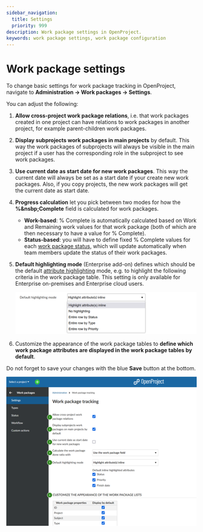 ```yaml
---
sidebar_navigation:
  title: Settings
  priority: 999
description: Work package settings in OpenProject.
keywords: work package settings, work package configuration
---
```

# Work package settings

To change basic settings for work package tracking in OpenProject, navigate to **Administration -> Work packages -> Settings**.

You can adjust the following:

1. **Allow cross-project work package relations**, i.e. that work packages created in one project can have relations to work packages in another project, for example parent-children work packages.

2. **Display subprojects work packages in main projects** by default. This way the work packages of subprojects will always be visible in the main project if a user has the corresponding role in the subproject to see work packages.

3. **Use current date as start date for new work packages**. This way the current date will always be set as a start date if your create new work packages. Also, if you copy projects, the new work packages will get the current date as start date.

4. **Progress calculation** let you pick between two modes for how the **%&nsbp;Complete** field is calculated for work packages.
	- **Work-based**: %&nbsp;Complete is automatically calculated based on Work and Remaining work values for that work package (both of which are then necessary to have a value for %&nbsp;Complete).
	- **Status-based**: you will have to define fixed %&nbsp;Complete values for each [work package status](../work-package-status), which will update automatically when team members update the status of their work packages.

5. **Default highlighting mode** (Enterprise add-on) defines which should be the default [attribute highlighting](../../../user-guide/work-packages/work-package-table-configuration/#attribute-highlighting-enterprise-add-on) mode, e.g. to highlight the following criteria in the work package table. This setting is only available for Enterprise on-premises and Enterprise cloud users.

   ![default highlighting mode](openproject_system_guide_default_highlighting_mode.png)

6. Customize the appearance of the work package tables to **define which work package attributes are displayed in the work package tables by default**.

Do not forget to save your changes with the blue **Save** button at the bottom.

![work-package-settings-administration](openproject_system_guide_work_package_settings.png)
